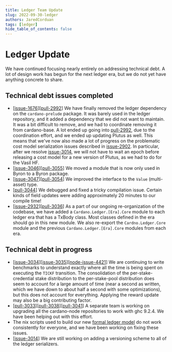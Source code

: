 ```yaml
---
title: Ledger Team Update
slug: 2022-09-30-ledger
authors: JaredCorduan
tags: [ledger]
hide_table_of_contents: false
---
```


# Ledger Update

We have continued focusing nearly entirely on addressing technical debt.
A lot of design work has begun for the next ledger era,
but we do not yet have anything concrete to share.

## Technical debt issues completed

* [[issue-1676]][[pull-2992]] We have finally removed the ledger dependency on the
  `cardano-prelude` package. It was barely used in the ledger repository, and it added a dependency
  that we did not want to maintain. It was a bit difficult to remove, and we had
  to coordinate removing it from cardano-base.
  A lot ended up going into [pull-2992][pull-2992], due to the coordination effort, and we ended
  up updating Plutus as well.
  This means that we've now also made a lot of progress on the problematic cost model serialization
  issues described in [issue-2902].
  In particular, after we resolve [issue-3014], we will not have to wait an epoch before
  releasing a cost model for a new version of Plutus, as we had to do for the Vasil HF.
* [[issue-3046]][[pull-3055]] We moved a module that is now only used in Byron to a Byron package.
* [[issue-3047]][[pull-3054]] We improved the interface to the `Value` (multi-asset) type.
* [[pull-3044]] We debugged and fixed a tricky compilation issue. Certain kinds of field updates
  were adding approximately 20 minutes to our compile time!
* [[issue-2932]][[pull-3036]] As a part of our ongoing re-organization of the codebase, we
  have added a `Cardano.Ledger.[Era].Core` module to each ledger era that has a TxBody class.
  Most classes defined in the era should go in this new module.
  We also re-export the `Cardno.Ledger.Core` module and the previous `Cardano.Ledger.[Era].Core`
  modules from each era.

## Technical debt in progress

* [[issue-3034]][[issue-3035]][[node-issue-4421]] We are continuing to write benchmarks to understand exactly where
  all the time is being spent on executing the `TICKF` transition.
  The consolidation of the per-stake-credential stake distribution to the per-stake-pool
  distribution does seem to account for a large amount of time (near a second as written, which we
  have down to about half a second with some optimizations),
  but this does not account for everything.
  Applying the reward update may also be a big contributing factor.
* [[pull-3033]][[pull-3038]][[pull-3041]] A separate team is working on upgrading all the
  cardano-node repositories to work with ghc 9.2.4. We have been helping out with this effort.
* The nix scripts used to build our new
  [formal ledger model](https://github.com/input-output-hk/formal-ledger-specifications)
  do not work consistently for everyone, and we have been working on fixing these issues.
* [[issue-3014]] We are still working on adding a versioning scheme to all of the ledger
  serializers.

[issue-1676]: https://github.com/input-output-hk/cardano-ledger/issues/1676
[issue-2902]: https://github.com/input-output-hk/cardano-ledger/issues/2902
[issue-2932]: https://github.com/input-output-hk/cardano-ledger/issues/2932
[issue-3014]: https://github.com/input-output-hk/cardano-ledger/issues/3014
[issue-3034]: https://github.com/input-output-hk/cardano-ledger/issues/3034
[issue-3035]: https://github.com/input-output-hk/cardano-ledger/issues/3035
[issue-3046]: https://github.com/input-output-hk/cardano-ledger/issues/3046
[issue-3047]: https://github.com/input-output-hk/cardano-ledger/issues/3047

[node-issue-4421]: https://github.com/input-output-hk/cardano-node/issues/4421

[pull-2992]: https://github.com/input-output-hk/cardano-ledger/pull/2992
[pull-3033]: https://github.com/input-output-hk/cardano-ledger/pull/3033
[pull-3038]: https://github.com/input-output-hk/cardano-ledger/pull/3038
[pull-3036]: https://github.com/input-output-hk/cardano-ledger/pull/3036
[pull-3041]: https://github.com/input-output-hk/cardano-ledger/pull/3041
[pull-3044]: https://github.com/input-output-hk/cardano-ledger/pull/3044
[pull-3054]: https://github.com/input-output-hk/cardano-ledger/pull/3054
[pull-3055]: https://github.com/input-output-hk/cardano-ledger/pull/3055
